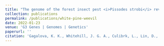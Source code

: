 ```yaml
---
title: "The genome of the forest insect pest <i>Pissodes strobi</i> reveals genome expansion and evidence of a <i>Wolbachia</i> endosymbiont."
collection: publications
permalink: /publications/white-pine-weevil
date: 2022-01-23
venue: 'G3 Genes | Genomes | Genetics'
paperurl: ''
citation: 'Gagalova, K. K., Whitehill, J. G. A., Culibrk, L., Lin, D., Levesque-Tremblay, V., Keeling, C. I., Coombe, L., Birol, I., Bohlmann, J., Jones, S. J. M. (2022). &quot;The genome of the forest insect pest <i>Pissodes strobi</i> reveals genome expansion and evidence of a Wolbachia endosymbiont.&quot; <i>G3 Genes|Genomes|Genetics</i>.'
---
```

